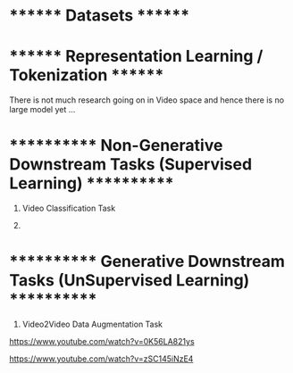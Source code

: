 # ****** Datasets ******




# ****** Representation Learning / Tokenization ******
There is not much research going on in Video space and hence there is no large model yet ...

# **********  Non-Generative Downstream Tasks (Supervised Learning)  **********
1. Video Classification Task

2. 






# **********  Generative Downstream Tasks (UnSupervised Learning)  **********

1. Video2Video Data Augmentation Task
   
https://www.youtube.com/watch?v=0K56LA821ys

https://www.youtube.com/watch?v=zSC145iNzE4
